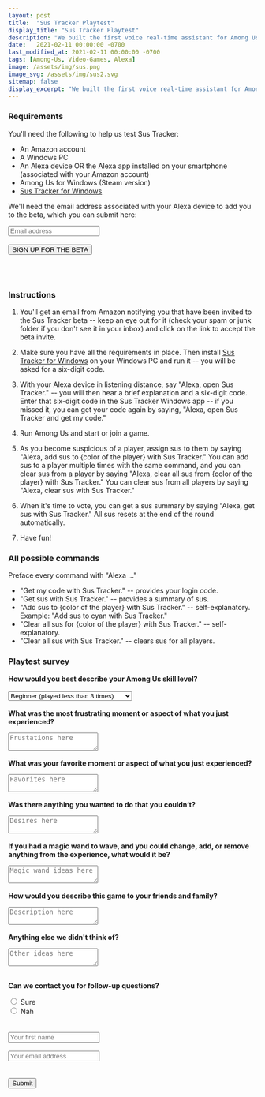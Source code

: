 ```yaml
---
layout: post
title:  "Sus Tracker Playtest"
display_title: "Sus Tracker Playtest"
description: "We built the first voice real-time assistant for Among Us. Help us test it!"
date:   2021-02-11 00:00:00 -0700
last_modified_at: 2021-02-11 00:00:00 -0700
tags: [Among-Us, Video-Games, Alexa]
image: /assets/img/sus.png
image_svg: /assets/img/sus2.svg
sitemap: false
display_excerpt: "We built the first voice real-time assistant for Among Us. Help us test it!"
---
```


### Requirements

You'll need the following to help us test Sus Tracker:

- An Amazon account
- A Windows PC
- An Alexa device OR the Alexa app installed on your smartphone (associated with your Amazon account)
- Among Us for Windows (Steam version)
- [Sus Tracker for Windows](https://mega.nz/file/ddByVZxS#1q3y1wG6VMbxmG2vi_YppEupgTxOf1ATo8BTM0T_VJA)

We'll need the email address associated with your Alexa device to add you to the beta, which you can submit here:

<form action="https://formcarry.com/s/zrKXtHkXKJ" method="POST" accept-charset="UTF-8" >
    <label for="signup" title="email sign-up"></label>
    <input id="signup" type="email" name="_reply_to" required placeholder="Email address">
    <input type="hidden" name="_gotcha">
    <br><br>
    <button>SIGN UP FOR THE BETA</button>
</form>
<br><br>

### Instructions

1. You'll get an email from Amazon notifying you that have been invited to the Sus Tracker beta -- keep an eye out for it (check your spam or junk folder if you don't see it in your inbox) and click on the link to accept the beta invite.

2. Make sure you have all the requirements in place. Then install [Sus Tracker for Windows](https://mega.nz/file/ddByVZxS#1q3y1wG6VMbxmG2vi_YppEupgTxOf1ATo8BTM0T_VJA) on your Windows PC and run it -- you will be asked for a six-digit code.

3. With your Alexa device in listening distance, say "Alexa, open Sus Tracker." -- you will then hear a brief explanation and a six-digit code. Enter that six-digit code in the Sus Tracker Windows app -- if you missed it, you can get your code again by saying, "Alexa, open Sus Tracker and get my code."

4. Run Among Us and start or join a game.

5. As you become suspicious of a player, assign sus to them by saying "Alexa, add sus to {color of the player} with Sus Tracker." You can add sus to a player multiple times with the same command, and you can clear sus from a player by saying "Alexa, clear all sus from {color of the player} with Sus Tracker." You can clear sus from all players by saying "Alexa, clear sus with Sus Tracker."

6. When it's time to vote, you can get a sus summary by saying "Alexa, get sus with Sus Tracker." All sus resets at the end of the round automatically.

7. Have fun!
&nbsp;

### All possible commands

Preface every command with "Alexa ..."

- "Get my code with Sus Tracker." -- provides your login code.
- "Get sus with Sus Tracker." -- provides a summary of sus.
- "Add sus to {color of the player} with Sus Tracker." -- self-explanatory. Example: "Add sus to cyan with Sus Tracker."
- "Clear all sus for {color of the player} with Sus Tracker." -- self-explanatory.
- "Clear all sus with Sus Tracker." -- clears sus for all players.
&nbsp;

### Playtest survey

<form action="https://formspree.io/f/mknpawjd" method="POST">
  <input type="hidden" name="_subject" value="New submission!" />
  <label for="skill"><b>How would you best describe your Among Us skill level?</b></label>
  <br><br>
  <select id="skill" name="skill">
    <option value="beginner">Beginner (played less than 3 times)</option>
    <option value="intermediate">Intermediate</option>
    <option value="advanced">Advanced (played more than 10 times)</option>
  </select>
  <br><br>
  <label for="frustrating"><b>What was the most frustrating moment or aspect of what you just experienced?</b></label>
  <p></p>
  <textarea name="frustrating" placeholder="Frustations here"></textarea>
  <br><br>
  <label for="favorite"><b>What was your favorite moment or aspect of what you just experienced?</b></label>
  <p></p>
  <textarea name="favorite" placeholder="Favorites here"></textarea>
  <br><br>
  <label for="wanted"><b>Was there anything you wanted to do that you couldn’t?</b></label>
  <p></p>
  <textarea name="wanted" placeholder="Desires here"></textarea>
  <br><br>
  <label for="magic-wand"><b>If you had a magic wand to wave, and you could change, add, or remove anything from the experience, what would it be?</b></label>
  <p></p>
  <textarea name="magic-wand" placeholder="Magic wand ideas here"></textarea>
  <br><br>
  <label for="description"><b>How would you describe this game to your friends and family?</b></label>
  <p></p>
  <textarea name="description" placeholder="Description here"></textarea>
  <br><br>
  <label for="other-ideas"><b>Anything else we didn't think of?</b></label>
  <p></p>
  <textarea name="other-ideas" placeholder="Other ideas here"></textarea>
  <br><br>
  <p><b>Can we contact you for follow-up questions?</b></p>
  <input type="radio" id="yes" name="yes" value="1">
  <label for="yes">Sure</label><br>
  <input type="radio" id="no" name="no" value="0">
  <label for="no">Nah</label><br>
  <br><br>
  <input type="text" name="name" placeholder="Your first name" />
  <br><br>
  <input type="email" name="_replyto" placeholder="Your email address" />
  <br><br><br>
  <button type="submit">Submit</button>
</form>